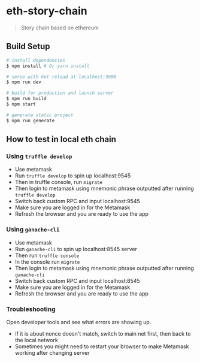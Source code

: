 # eth-story-chain

> Story chain based on ethereum

## Build Setup

``` bash
# install dependencies
$ npm install # Or yarn install

# serve with hot reload at localhost:3000
$ npm run dev

# build for production and launch server
$ npm run build
$ npm start

# generate static project
$ npm run generate
```

## How to test in local eth chain

### Using `truffle develop`

* Use metamask
* Run `truffle develop` to spin up localhost:9545
* Then in truffle console, run `migrate`
* Then login to metamask using mnemonic phrase outputted after running `truffle develop`
* Switch back custom RPC and input localhost:9545
* Make sure you are logged in for the Metamask
* Refresh the browser and you are ready to use the app

### Using `ganache-cli`

* Use metamask
* Run `ganache-cli` to spin up localhost:8545 server
* Then run `truffle console`
* In the console run `migrate`
* Then login to metamask using mnemonic phrase outputted after running `ganache-cli`
* Switch back custom RPC and input localhost:8545
* Make sure you are logged in for the Metamask
* Refresh the browser and you are ready to use the app

### Troubleshooting

Open developer tools and see what errors are showing up.
* If it is about nonce doesn't match, switch to main net first, then back to the local network
* Sometimes you might need to restart your browser to make Metamask working after changing server
